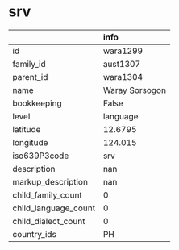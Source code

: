 # srv
|                      | info           |
|:---------------------|:---------------|
| id                   | wara1299       |
| family_id            | aust1307       |
| parent_id            | wara1304       |
| name                 | Waray Sorsogon |
| bookkeeping          | False          |
| level                | language       |
| latitude             | 12.6795        |
| longitude            | 124.015        |
| iso639P3code         | srv            |
| description          | nan            |
| markup_description   | nan            |
| child_family_count   | 0              |
| child_language_count | 0              |
| child_dialect_count  | 0              |
| country_ids          | PH             |